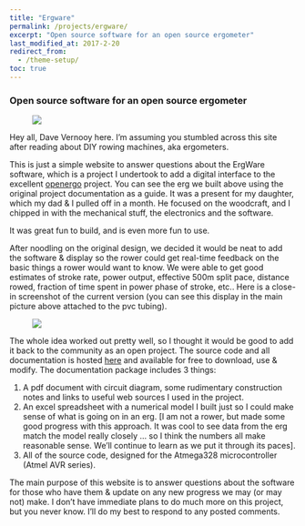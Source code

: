 ```yaml
---
title: "Ergware"
permalink: /projects/ergware/
excerpt: "Open source software for an open source ergometer"
last_modified_at: 2017-2-20
redirect_from:
  - /theme-setup/
toc: true
---
```

### Open source software for an open source ergometer

<figure>
  <img src="{{ '/assets/images/erg-full.jpg' | absolute_url }}">
</figure>


Hey all, Dave Vernooy  here. I’m assuming you stumbled across this site after reading about DIY rowing machines, aka ergometers. 

This is just a simple website to answer questions about the ErgWare software, which is a project I undertook to add a digital interface to the excellent [openergo](http://openergo.webs.com) project. You can see the erg we built above using the original project documentation as a guide. It was a present for my daughter, which my dad & I pulled off in a month. He focused on the woodcraft, and I chipped in with the mechanical stuff, the electronics and the software.

It was great fun to build, and is even more fun to use.

After noodling on the original design, we decided it would be neat to add the software & display so the rower could get real-time feedback on the basic things a rower would want to know. We were able to get good estimates of stroke rate, power output, effective 500m split pace, distance rowed, fraction of time spent in power phase of stroke, etc..  Here is a close-in screenshot of the current version (you can see this display in the main picture above attached to the pvc tubing).

<figure>
	<img class="resize" src="{{ '/assets/images/erg-interface.jpg' | absolute_url }}">
</figure>

The whole idea worked out pretty well, so I thought it would be good to add it back to the community as an open project. The source code and all documentation is hosted [here](https://www.github.com/dvernooy/ergware/) and available for free to download, use & modify. The documentation package includes 3 things:
1. A pdf document with circuit diagram, some rudimentary construction notes and links to useful web sources I used in the project.
2. An excel spreadsheet with a numerical model I built just so I could make sense of what is going on in an erg. [I am not a rower, but made some good progress with this approach. It was cool to see data from the erg match the model really closely … so I think the numbers all make reasonable sense. We’ll continue to learn as we put it through its paces].
3. All of the source code, designed for the Atmega328 microcontroller (Atmel AVR series).

The main purpose of this website is to answer questions about the software for those who have them & update on any new progress we may (or may not) make. I don’t have immediate plans to do much more on this project, but you never know. I’ll do my best to respond to any posted comments.


